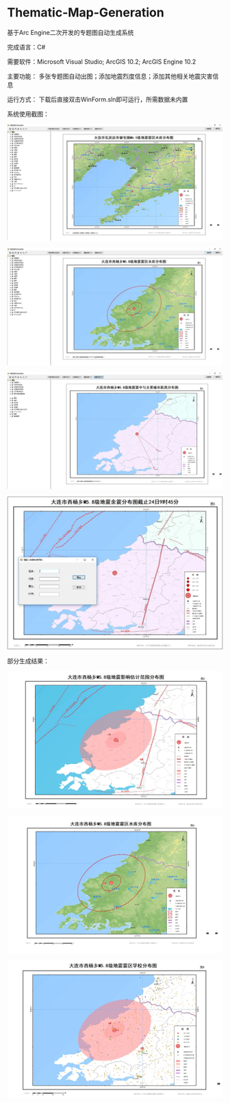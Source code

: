 # Thematic-Map-Generation

基于Arc Engine二次开发的专题图自动生成系统

完成语言：C#

需要软件：Microsoft Visual Studio; ArcGIS 10.2; ArcGIS Engine 10.2

主要功能：
多张专题图自动出图；添加地震烈度信息；添加其他相关地震灾害信息

运行方式：
下载后直接双击WinForm.sln即可运行，所需数据未内置

系统使用截图：

![Inage text](https://github.com/RunBoo/Thematic-Map-Generation/blob/master/WinForm/img/Main.jpg)

![Inage text](https://github.com/RunBoo/Thematic-Map-Generation/blob/master/WinForm/img/Photo.jpg)

![Inage text](https://github.com/RunBoo/Thematic-Map-Generation/blob/master/WinForm/img/Location.jpg)

![Inage text](https://github.com/RunBoo/Thematic-Map-Generation/blob/master/WinForm/img/YuZhen.jpg)

部分生成结果：

![Inage text](https://github.com/RunBoo/Thematic-Map-Generation/blob/master/WinForm/img/Result.jpg)

![Inage text](https://github.com/RunBoo/Thematic-Map-Generation/blob/master/WinForm/img/Result2.jpg)

![Inage text](https://github.com/RunBoo/Thematic-Map-Generation/blob/master/WinForm/img/Result3.jpg)
